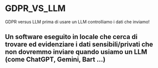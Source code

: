 # GDPR_VS_LLM
GDPR versus LLM prima di usare un LLM controlliamo i dati che inviamo!

## Un software eseguito in locale che cerca di trovare ed evidenziare i dati sensibili/privati che non dovremmo inviare quando usiamo un LLM (come ChatGPT, Gemini, Bart ...)
